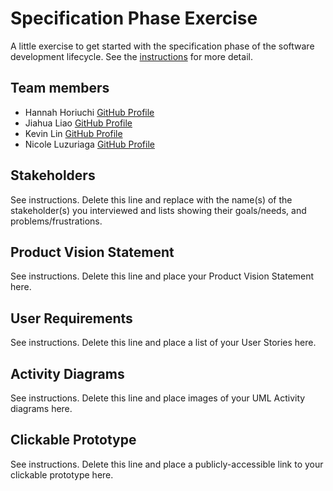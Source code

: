# Specification Phase Exercise

A little exercise to get started with the specification phase of the software development lifecycle. See the [instructions](instructions.md) for more detail.

## Team members

- Hannah Horiuchi [GitHub Profile](https://github.com/hah8236)
- Jiahua Liao [GitHub Profile](https://github.com/Jiahuita)
- Kevin Lin [GitHub Profile](https://github.com/Kalados)
- Nicole Luzuriaga [GitHub Profile](https://github.com/nicjluz)

## Stakeholders

See instructions. Delete this line and replace with the name(s) of the stakeholder(s) you interviewed and lists showing their goals/needs, and problems/frustrations.

## Product Vision Statement

See instructions. Delete this line and place your Product Vision Statement here.

## User Requirements

See instructions. Delete this line and place a list of your User Stories here.

## Activity Diagrams

See instructions. Delete this line and place images of your UML Activity diagrams here.

## Clickable Prototype

See instructions. Delete this line and place a publicly-accessible link to your clickable prototype here.
